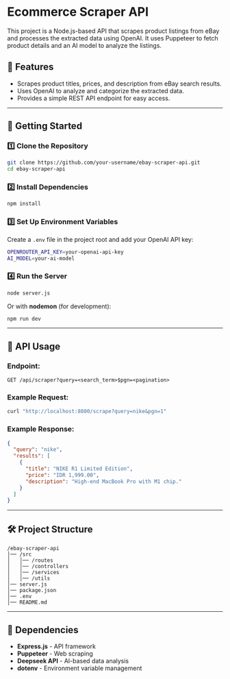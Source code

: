 # Ecommerce Scraper API

This project is a Node.js-based API that scrapes product listings from eBay and processes the extracted data using OpenAI. It uses Puppeteer to fetch product details and an AI model to analyze the listings.

## 📌 Features

- Scrapes product titles, prices, and description from eBay search results.
- Uses OpenAI to analyze and categorize the extracted data.
- Provides a simple REST API endpoint for easy access.

---

## 🚀 Getting Started

### 1️⃣ **Clone the Repository**

```sh
git clone https://github.com/your-username/ebay-scraper-api.git
cd ebay-scraper-api
```

### 2️⃣ **Install Dependencies**

```sh
npm install
```

### 3️⃣ **Set Up Environment Variables**

Create a `.env` file in the project root and add your OpenAI API key:

```sh
OPENROUTER_API_KEY=your-openai-api-key
AI_MODEL=your-ai-model
```

### 4️⃣ **Run the Server**

```sh
node server.js
```

Or with **nodemon** (for development):

```sh
npm run dev
```

---

## 📡 API Usage

### **Endpoint:**

```http
GET /api/scraper?query=<search_term>$pgn=<pagination>
```

### **Example Request:**

```sh
curl "http://localhost:8800/scrape?query=nike&pgn=1"
```

### **Example Response:**

```json
{
  "query": "nike",
  "results": [
    {
      "title": "NIKE R1 Limited Edition",
      "price": "IDR 1,999.00",
      "description": "High-end MacBook Pro with M1 chip."
    }
  ]
}
```

---

## 🛠️ Project Structure

```
/ebay-scraper-api
│── /src
│   │── /routes
│   │── /controllers
│   │── /services
│   │── /utils
│── server.js
│── package.json
│── .env
│── README.md
```

---

## 📌 Dependencies

- **Express.js** - API framework
- **Puppeteer** - Web scraping
- **Deepseek API** - AI-based data analysis
- **dotenv** - Environment variable management
